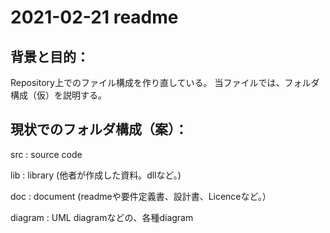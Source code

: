 # 2021-02-21 readme

## 背景と目的：
Repository上でのファイル構成を作り直している。
当ファイルでは、フォルダ構成（仮）を説明する。

## 現状でのフォルダ構成（案）：
src     : source code

lib     : library (他者が作成した資料。dllなど。)

doc     : document
          (readmeや要件定義書、設計書、Licenceなど。）
          
diagram : UML diagramなどの、各種diagram
